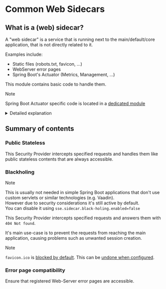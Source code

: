 # Common Web Sidecars

## What is a (web) sidecar?

A "web sidecar" is a service that is running next to the main/default/core application, that is not directly related to it.

Examples include:
* Static files (robots.txt, favicon, ...)
* WebServer error pages
* Spring Boot's Actuator (Metrics, Management, ...)

This module contains basic code to handle them.

> [!NOTE]
> Spring Boot Actuator specific code is located in a [dedicated module](../web-sidecar-actuator)

<details><summary>Detailed explanation</summary>

## Why is this required?

Request flow roughly that way:
```
-> Filters -> HandlerMappings -> Servlet (e.g. VaadinServlet)
```

The problem is that for static resources (when using a custom servlet - like Vaadin does) or the actuator endpoint, the default security mapping (OIDC) may not be applied (due to different auth) and therefore UNAUTHORIZED requests may enter the Servlet!<br/>
This can also result in unwanted session creation (depending on Session policy and servlet code)!

To fix this the following can be done:

#### 1. Actuator

Actuator handles Request on Filter level, however as not all exposed endpoints are known, ``/actuator/**`` is exposed.<br/>
If an endpoint does not exist (e.g. ``/actuator/abc``) the request will end up inside the underlying Servlet - which is not desired.<br/>
Therefore all Actuator request are blackholed immediately after the Filter using a custom handlerMapping.

Requests flow roughly like this:
```
-> ActuatorFilter(handles request)
-> ActuatorFilter -> BlackHoleHandlerMapping -> BlackHoleController
```

#### 2. Static-Resources

Static resources might be handled by the Servlet (as it replaces Spring Boots default behavior).
For example Vaadin has the following behavior (``VaadinServlet#serveStaticOrWebJarRequest``):
* (A) If a static resource was found: Serve it and exit
* (B) Otherwise go on, find/create a session, try show View etc

All resource should therefore matched exactly to their corresponding path on security level (A) as otherwise unwanted Vaadin-Sessions would occur (B).

</details>

## Summary of contents

### Public Stateless

This Security Provider intercepts specified requests and handles them like public stateless contents that are always accessible.

### Blackholing

> [!NOTE]
> This is usually not needed in simple Spring Boot applications that don't use custom servlets or similar technologies (e.g. Vaadin).<br/>
> However due to security considerations it's still active by default.<br/>
> You can disable it using ``sse.sidecar.black-holing.enabled=false``

This Security Provider intercepts specified requests and answers them with ``404 Not found``.

It's main use-case is to prevent the requests from reaching the main application, causing problems such as unwanted session creation.

> [!NOTE]
> ``favicon.ico`` is [blocked by default](./src/main/java/software/xdev/sse/web/sidecar/blackholing/FaviconBlackHolingPathsProvider.java).
> This can be [undone when configured](./src/main/java/software/xdev/sse/web/sidecar/blackholing/BlackHolingSecurity.java).

### Error page compatibility

Ensure that registered Web-Server error pages are accessible.
